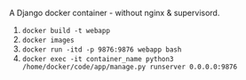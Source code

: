 A Django docker container - without nginx &amp; supervisord.

1. `docker build -t webapp`  
2. `docker images`  
3. `docker run -itd -p 9876:9876 webapp bash`
4. `docker exec -it container_name python3 /home/docker/code/app/manage.py runserver 0.0.0.0:9876`

